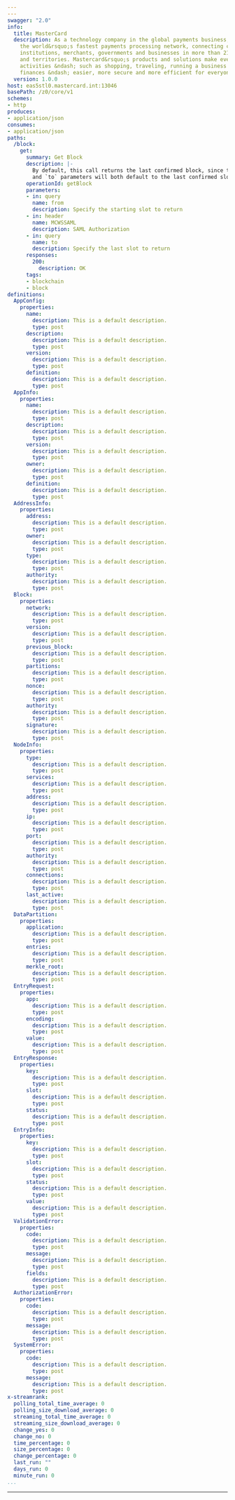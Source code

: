 ```yaml
---
---
swagger: "2.0"
info:
  title: MasterCard
  description: As a technology company in the global payments business, we operate
    the world&rsquo;s fastest payments processing network, connecting consumers, financial
    institutions, merchants, governments and businesses in more than 210 countries
    and territories. Mastercard&rsquo;s products and solutions make everyday commerce
    activities &ndash; such as shopping, traveling, running a business and managing
    finances &ndash; easier, more secure and more efficient for everyone.
  version: 1.0.0
host: eas5stl0.mastercard.int:13046
basePath: /z0/core/v1
schemes:
- http
produces:
- application/json
consumes:
- application/json
paths:
  /block:
    get:
      summary: Get Block
      description: |-
        By default, this call returns the last confirmed block, since the `from`
        and `to` parameters will both default to the last confirmed slot number
      operationId: getBlock
      parameters:
      - in: query
        name: from
        description: Specify the starting slot to return
      - in: header
        name: MCWSSAML
        description: SAML Authorization
      - in: query
        name: to
        description: Specify the last slot to return
      responses:
        200:
          description: OK
      tags:
      - blockchain
      - block
definitions:
  AppConfig:
    properties:
      name:
        description: This is a default description.
        type: post
      description:
        description: This is a default description.
        type: post
      version:
        description: This is a default description.
        type: post
      definition:
        description: This is a default description.
        type: post
  AppInfo:
    properties:
      name:
        description: This is a default description.
        type: post
      description:
        description: This is a default description.
        type: post
      version:
        description: This is a default description.
        type: post
      owner:
        description: This is a default description.
        type: post
      definition:
        description: This is a default description.
        type: post
  AddressInfo:
    properties:
      address:
        description: This is a default description.
        type: post
      owner:
        description: This is a default description.
        type: post
      type:
        description: This is a default description.
        type: post
      authority:
        description: This is a default description.
        type: post
  Block:
    properties:
      network:
        description: This is a default description.
        type: post
      version:
        description: This is a default description.
        type: post
      previous_block:
        description: This is a default description.
        type: post
      partitions:
        description: This is a default description.
        type: post
      nonce:
        description: This is a default description.
        type: post
      authority:
        description: This is a default description.
        type: post
      signature:
        description: This is a default description.
        type: post
  NodeInfo:
    properties:
      type:
        description: This is a default description.
        type: post
      services:
        description: This is a default description.
        type: post
      address:
        description: This is a default description.
        type: post
      ip:
        description: This is a default description.
        type: post
      port:
        description: This is a default description.
        type: post
      authority:
        description: This is a default description.
        type: post
      connections:
        description: This is a default description.
        type: post
      last_active:
        description: This is a default description.
        type: post
  DataPartition:
    properties:
      application:
        description: This is a default description.
        type: post
      entries:
        description: This is a default description.
        type: post
      merkle_root:
        description: This is a default description.
        type: post
  EntryRequest:
    properties:
      app:
        description: This is a default description.
        type: post
      encoding:
        description: This is a default description.
        type: post
      value:
        description: This is a default description.
        type: post
  EntryResponse:
    properties:
      key:
        description: This is a default description.
        type: post
      slot:
        description: This is a default description.
        type: post
      status:
        description: This is a default description.
        type: post
  EntryInfo:
    properties:
      key:
        description: This is a default description.
        type: post
      slot:
        description: This is a default description.
        type: post
      status:
        description: This is a default description.
        type: post
      value:
        description: This is a default description.
        type: post
  ValidationError:
    properties:
      code:
        description: This is a default description.
        type: post
      message:
        description: This is a default description.
        type: post
      fields:
        description: This is a default description.
        type: post
  AuthorizationError:
    properties:
      code:
        description: This is a default description.
        type: post
      message:
        description: This is a default description.
        type: post
  SystemError:
    properties:
      code:
        description: This is a default description.
        type: post
      message:
        description: This is a default description.
        type: post
x-streamrank:
  polling_total_time_average: 0
  polling_size_download_average: 0
  streaming_total_time_average: 0
  streaming_size_download_average: 0
  change_yes: 0
  change_no: 0
  time_percentage: 0
  size_percentage: 0
  change_percentage: 0
  last_run: ""
  days_run: 0
  minute_run: 0
...
```


---
